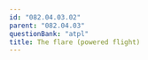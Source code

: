 ```yaml
---
id: "082.04.03.02"
parent: "082.04.03"
questionBank: "atpl"
title: The flare (powered flight)
---
```

